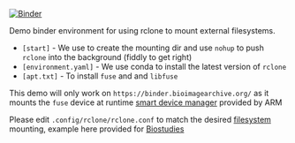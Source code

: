 [![Binder](https://binder.bioimagearchive.org/badge_logo.svg)](https://binder.bioimagearchive.org/v2/gh/ctr26/bia-binder-rclone/HEAD)

Demo binder environment for using rclone to mount external filesystems.

- `[start]` - We use to create the mounting dir and use `nohup` to push `rclone` into the background (fiddly to get right)
- `[environment.yaml]` - We use conda to install the latest version of `rclone`
- `[apt.txt]` - To install `fuse` and and `libfuse`

This demo will only work on `https://binder.bioimagearchive.org/` as it mounts the `fuse` device at runtime [smart device manager](https://gitlab.com/arm-research/smarter/smarter-device-manager) provided by ARM

Please edit `.config/rclone/rclone.conf` to match the desired [filesystem](https://rclone.org/commands/rclone_config/) mounting, example here provided for [Biostudies](https://www.ebi.ac.uk/biostudies/)
